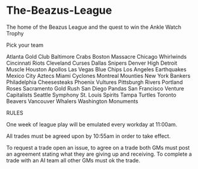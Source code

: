 # The-Beazus-League
The home of the Beazus League and the quest to win the Ankle Watch Trophy

Pick your team

Atlanta Gold Club
Baltimore Crabs
Boston Massacre
Chicago Whirlwinds
Cincinnati Riots
Cleveland Curses
Dallas Snipers
Denver High
Detroit Muscle
Houston Apollos
Las Vegas Blue Chips
Los Angeles Earthquakes
Mexico City Aztecs
Miami Cyclones
Montreal Mounties
New York Bankers
Philadelphia Cheesesteaks
Phoenix Vultures
Pittsburgh Rivers
Portland Roses
Sacramento Gold Rush
San Diego Pandas
San Francisco Venture Capitalists
Seattle Symphony
St. Louis Spirits
Tampa Turtles
Toronto Beavers
Vancouver Whalers
Washington Monuments

RULES

One week of league play will be emulated every workday at 11:00am.

All trades must be agreed upon by 10:55am in order to take effect.

To request a trade open an issue, to agree on a trade both GMs must post an agreement stating what they are giving up and receiving.
To complete a trade with an AI team all other GMs must ok the trade.



